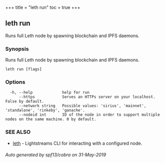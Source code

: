 +++
title = "leth run"
toc = true
+++
## leth run

Runs full Leth node by spawning blockchain and IPFS daemons.

### Synopsis

Runs full Leth node by spawning blockchain and IPFS daemons.

```
leth run [flags]
```

### Options

```
  -h, --help             help for run
      --https            Serves an HTTPs server on your localhost. False by default.
      --network string   Possible values: 'sirius', 'mainnet', 'standalone', 'rinkeby', 'ganache'.
      --nodeid int       ID of the node in order to support multiple nodes on the same machine. 0 by default.
```

### SEE ALSO

* [leth](/cli-docs/leth/)	 - Lightstreams CLI for interacting with a configured node.

###### Auto generated by spf13/cobra on 31-May-2019
